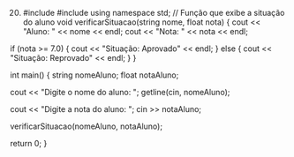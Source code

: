 20. #include #include using namespace std;
// Função que exibe a situação do aluno void verificarSituacao(string nome, float nota) { cout << "Aluno: " << nome << endl; cout << "Nota: " << nota << endl;

if (nota >= 7.0) {
    cout << "Situação: Aprovado" << endl;
} else {
    cout << "Situação: Reprovado" << endl;
}
}

int main() { string nomeAluno; float notaAluno;

cout << "Digite o nome do aluno: ";
getline(cin, nomeAluno);

cout << "Digite a nota do aluno: ";
cin >> notaAluno;

verificarSituacao(nomeAluno, notaAluno);

return 0;
}
